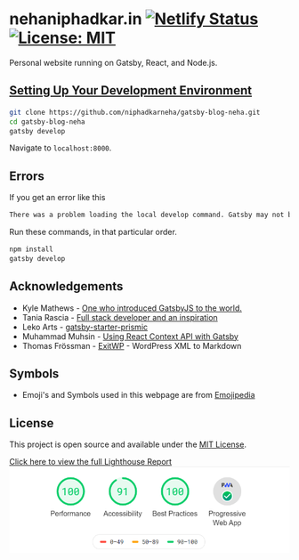# nehaniphadkar.in [![Netlify Status](https://api.netlify.com/api/v1/badges/c9c98465-1f52-4a58-bde2-9ed838bf4c28/deploy-status)](https://app.netlify.com/sites/nehaniphadkar/deploys) [![License: MIT](https://img.shields.io/badge/License-MIT-blue.svg)](https://opensource.org/licenses/MIT)

Personal website running on Gatsby, React, and Node.js.

## [Setting Up Your Development Environment](https://www.gatsbyjs.org/tutorial/part-zero/)

```bash
git clone https://github.com/niphadkarneha/gatsby-blog-neha.git
cd gatsby-blog-neha
gatsby develop
```

Navigate to `localhost:8000`.

## Errors

If you get an error like this

```bash
There was a problem loading the local develop command. Gatsby may not be installed in your site
```

Run these commands, in that particular order.

```bash
npm install
gatsby develop
```

## Acknowledgements

- Kyle Mathews - [One who introduced GatsbyJS to the world.](https://www.bricolage.io/blog/)
- Tania Rascia - [Full stack developer and an inspiration](https://www.taniarascia.com/)
- Leko Arts - [gatsby-starter-prismic](https://github.com/LekoArts/gatsby-starter-prismic)
- Muhammad Muhsin - [Using React Context API with Gatsby](https://www.gatsbyjs.org/blog/2019-01-31-using-react-context-api-with-gatsby/)
- Thomas Frössman - [ExitWP](https://github.com/thomasf/exitwp) - WordPress XML to Markdown

## Symbols

- Emoji's and Symbols used in this webpage are from [Emojipedia](https://emojipedia.org/)

## License

This project is open source and available under the [MIT License](LICENSE).

[Click here to view the full Lighthouse Report](https://lighthousereport.netlify.com)
![Report](./LighthouseReport.PNG)
